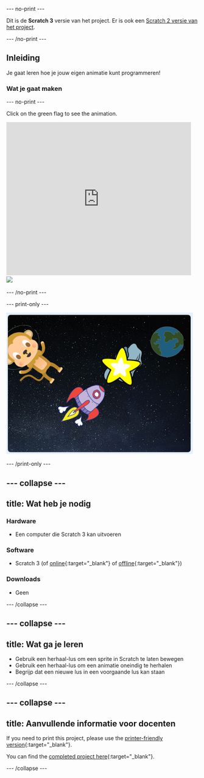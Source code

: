 \--- no-print \---

Dit is de **Scratch 3** versie van het project. Er is ook een [Scratch 2 versie van het project](https://projects.raspberrypi.org/en/projects/lost-in-space-scratch2).

\--- /no-print \---

## Inleiding

Je gaat leren hoe je jouw eigen animatie kunt programmeren!

### Wat je gaat maken

\--- no-print \---

Click on the green flag to see the animation.

<div class="scratch-preview">
  <iframe allowtransparency="true" width="485" height="402" src="https://scratch.mit.edu/projects/embed/276873231/?autostart=false" frameborder="0" scrolling="no"></iframe>
  <img src="images/space-final.png">
</div>

\--- /no-print \---

\--- print-only \---

![Complete project](images/showcase_static.png)

\--- /print-only \---

## \--- collapse \---

## title: Wat heb je nodig

### Hardware

- Een computer die Scratch 3 kan uitvoeren

### Software

- Scratch 3 (of [online](http://rpf.io/scratchon){:target="_blank"} of [offline](http://rpf.io/scratchoff){:target="_blank"})

### Downloads

- Geen

\--- /collapse \---

## \--- collapse \---

## title: Wat ga je leren

- Gebruik een herhaal-lus om een sprite in Scratch te laten bewegen
- Gebruik een herhaal-lus om een animatie oneindig te herhalen
- Begrijp dat een nieuwe lus in een voorgaande lus kan staan

\--- /collapse \---

## \--- collapse \---

## title: Aanvullende informatie voor docenten

If you need to print this project, please use the [printer-friendly version](https://projects.raspberrypi.org/en/projects/lost-in-space/print){:target="_blank"}.

You can find the [completed project here](http://rpf.io/p/en/lost-in-space-get){:target="_blank"}.

\--- /collapse \---